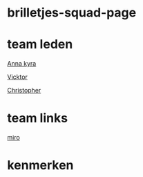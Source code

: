 # brilletjes-squad-page

# team leden
[Anna kyra](https://github.com/Anna-Kyra)

[Vicktor](https://github.com/Vikkeyeftimov)

[Christopher](https://github.com/christoph3r3w)

# team links 
[miro](https://miro.com/welcomeonboard/dWh5UTJmeFh6MmR0b21HdGhwMEtuajRjOW1NVUlvR093MlNheEhZNzRxdFNSWTFITTNlTmpKZ29nd2VnaWNueHwzNDU4NzY0NTYzNTk1MTIwNzE5fDI=?share_link_id=71326057584)

# kenmerken 

